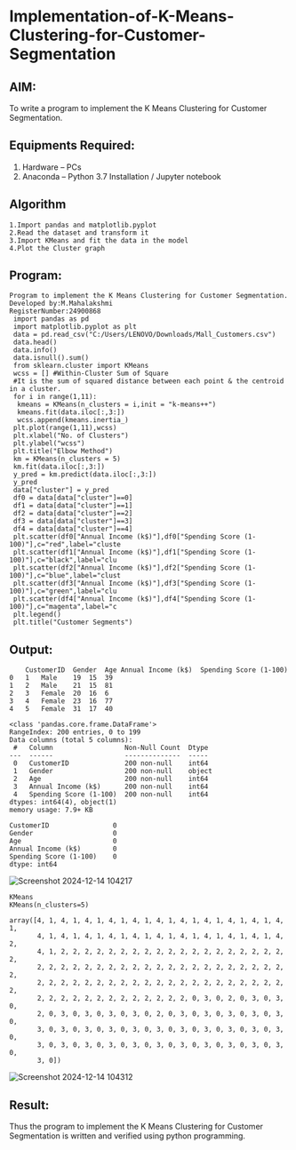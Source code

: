 # Implementation-of-K-Means-Clustering-for-Customer-Segmentation

## AIM:
To write a program to implement the K Means Clustering for Customer Segmentation.

## Equipments Required:
1. Hardware – PCs
2. Anaconda – Python 3.7 Installation / Jupyter notebook

## Algorithm
```
1.Import pandas and matplotlib.pyplot
2.Read the dataset and transform it
3.Import KMeans and fit the data in the model
4.Plot the Cluster graph 
```

## Program:
```
Program to implement the K Means Clustering for Customer Segmentation.
Developed by:M.Mahalakshmi 
RegisterNumber:24900868
 import pandas as pd
 import matplotlib.pyplot as plt
 data = pd.read_csv("C:/Users/LENOVO/Downloads/Mall_Customers.csv")
 data.head()
 data.info()
 data.isnull().sum()
 from sklearn.cluster import KMeans
 wcss = [] #Within-Cluster Sum of Square
 #It is the sum of squared distance between each point & the centroid in a cluster.
 for i in range(1,11):
  kmeans = KMeans(n_clusters = i,init = "k-means++")
  kmeans.fit(data.iloc[:,3:])
  wcss.append(kmeans.inertia_)
 plt.plot(range(1,11),wcss)
 plt.xlabel("No. of Clusters")
 plt.ylabel("wcss")
 plt.title("Elbow Method")
 km = KMeans(n_clusters = 5)
 km.fit(data.iloc[:,3:])
 y_pred = km.predict(data.iloc[:,3:])
 y_pred
 data["cluster"] = y_pred
 df0 = data[data["cluster"]==0]
 df1 = data[data["cluster"]==1]
 df2 = data[data["cluster"]==2]
 df3 = data[data["cluster"]==3]
 df4 = data[data["cluster"]==4]
 plt.scatter(df0["Annual Income (k$)"],df0["Spending Score (1-100)"],c="red",label="cluste
 plt.scatter(df1["Annual Income (k$)"],df1["Spending Score (1-100)"],c="black",label="clu
 plt.scatter(df2["Annual Income (k$)"],df2["Spending Score (1-100)"],c="blue",label="clust
 plt.scatter(df3["Annual Income (k$)"],df3["Spending Score (1-100)"],c="green",label="clu
 plt.scatter(df4["Annual Income (k$)"],df4["Spending Score (1-100)"],c="magenta",label="c
 plt.legend()
 plt.title("Customer Segments")
```

## Output:

```
	CustomerID	Gender	Age	Annual Income (k$)	Spending Score (1-100)
0	1	Male	19	15	39
1	2	Male	21	15	81
2	3	Female	20	16	6
3	4	Female	23	16	77
4	5	Female	31	17	40

<class 'pandas.core.frame.DataFrame'>
RangeIndex: 200 entries, 0 to 199
Data columns (total 5 columns):
 #   Column                  Non-Null Count  Dtype 
---  ------                  --------------  ----- 
 0   CustomerID              200 non-null    int64 
 1   Gender                  200 non-null    object
 2   Age                     200 non-null    int64 
 3   Annual Income (k$)      200 non-null    int64 
 4   Spending Score (1-100)  200 non-null    int64 
dtypes: int64(4), object(1)
memory usage: 7.9+ KB

CustomerID                0
Gender                    0
Age                       0
Annual Income (k$)        0
Spending Score (1-100)    0
dtype: int64
```
![Screenshot 2024-12-14 104217](https://github.com/user-attachments/assets/06a8d15b-a6d9-412d-a044-ab7298c5b369)

```
KMeans
KMeans(n_clusters=5)

array([4, 1, 4, 1, 4, 1, 4, 1, 4, 1, 4, 1, 4, 1, 4, 1, 4, 1, 4, 1, 4, 1,
       4, 1, 4, 1, 4, 1, 4, 1, 4, 1, 4, 1, 4, 1, 4, 1, 4, 1, 4, 1, 4, 2,
       4, 1, 2, 2, 2, 2, 2, 2, 2, 2, 2, 2, 2, 2, 2, 2, 2, 2, 2, 2, 2, 2,
       2, 2, 2, 2, 2, 2, 2, 2, 2, 2, 2, 2, 2, 2, 2, 2, 2, 2, 2, 2, 2, 2,
       2, 2, 2, 2, 2, 2, 2, 2, 2, 2, 2, 2, 2, 2, 2, 2, 2, 2, 2, 2, 2, 2,
       2, 2, 2, 2, 2, 2, 2, 2, 2, 2, 2, 2, 2, 0, 3, 0, 2, 0, 3, 0, 3, 0,
       2, 0, 3, 0, 3, 0, 3, 0, 3, 0, 2, 0, 3, 0, 3, 0, 3, 0, 3, 0, 3, 0,
       3, 0, 3, 0, 3, 0, 3, 0, 3, 0, 3, 0, 3, 0, 3, 0, 3, 0, 3, 0, 3, 0,
       3, 0, 3, 0, 3, 0, 3, 0, 3, 0, 3, 0, 3, 0, 3, 0, 3, 0, 3, 0, 3, 0,
       3, 0])
```

![Screenshot 2024-12-14 104312](https://github.com/user-attachments/assets/6930fea1-9753-4df3-9ede-474873feb5c2)


## Result:
Thus the program to implement the K Means Clustering for Customer Segmentation is written and verified using python programming.
